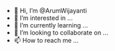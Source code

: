 - 👋 Hi, I’m @ArumWijayanti
- 👀 I’m interested in ...
- 🌱 I’m currently learning ...
- 💞️ I’m looking to collaborate on ...
- 📫 How to reach me ...

<!---
ArumWijayanti/ArumWijayanti is a ✨ special ✨ repository because its `README.md` (this file) appears on your GitHub profile.
You can click the Preview link to take a look at your changes.
--->
